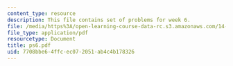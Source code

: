 ```yaml
---
content_type: resource
description: This file contains set of problems for week 6.
file: /media/https%3A/open-learning-course-data-rc.s3.amazonaws.com/14-30-introduction-to-statistical-method-in-economics-spring-2006/7708bbe64ffcec072051ab4c4b178326_ps6.pdf
file_type: application/pdf
resourcetype: Document
title: ps6.pdf
uid: 7708bbe6-4ffc-ec07-2051-ab4c4b178326
---
```

